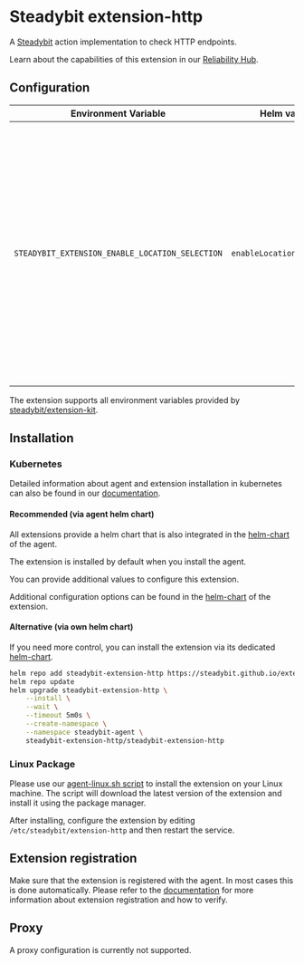# Steadybit extension-http

A [Steadybit](https://www.steadybit.com/) action implementation to check HTTP endpoints.

Learn about the capabilities of this extension in our [Reliability Hub](https://hub.steadybit.com/extension/com.steadybit.extension_http).

## Configuration

| Environment Variable                            | Helm value                | Meaning                                                                                                                                                                                              | required | default |
|-------------------------------------------------|---------------------------|------------------------------------------------------------------------------------------------------------------------------------------------------------------------------------------------------|----------|---------|
| `STEADYBIT_EXTENSION_ENABLE_LOCATION_SELECTION` | `enableLocationSelection` | By default, the platform will select a random instance when executing actions from this extension. If you enable location selection, users can optionally specify the location via target selection. | no       | false   |

The extension supports all environment variables provided by [steadybit/extension-kit](https://github.com/steadybit/extension-kit#environment-variables).

## Installation

### Kubernetes

Detailed information about agent and extension installation in kubernetes can also be found in
our [documentation](https://docs.steadybit.com/install-and-configure/install-agent/install-on-kubernetes).

#### Recommended (via agent helm chart)

All extensions provide a helm chart that is also integrated in the
[helm-chart](https://github.com/steadybit/helm-charts/tree/main/charts/steadybit-agent) of the agent.

The extension is installed by default when you install the agent.

You can provide additional values to configure this extension.

Additional configuration options can be found in
the [helm-chart](https://github.com/steadybit/extension-http/blob/main/charts/steadybit-extension-http/values.yaml) of the
extension.

#### Alternative (via own helm chart)

If you need more control, you can install the extension via its
dedicated [helm-chart](https://github.com/steadybit/extension-http/blob/main/charts/steadybit-extension-http).

```bash
helm repo add steadybit-extension-http https://steadybit.github.io/extension-http
helm repo update
helm upgrade steadybit-extension-http \
    --install \
    --wait \
    --timeout 5m0s \
    --create-namespace \
    --namespace steadybit-agent \
    steadybit-extension-http/steadybit-extension-http
```

### Linux Package

Please use
our [agent-linux.sh script](https://docs.steadybit.com/install-and-configure/install-agent/install-on-linux-hosts)
to install the extension on your Linux machine. The script will download the latest version of the extension and install
it using the package manager.

After installing, configure the extension by editing `/etc/steadybit/extension-http` and then restart the service.

## Extension registration

Make sure that the extension is registered with the agent. In most cases this is done automatically. Please refer to
the [documentation](https://docs.steadybit.com/install-and-configure/install-agent/extension-discovery) for more
information about extension registration and how to verify.

## Proxy

A proxy configuration is currently not supported.

